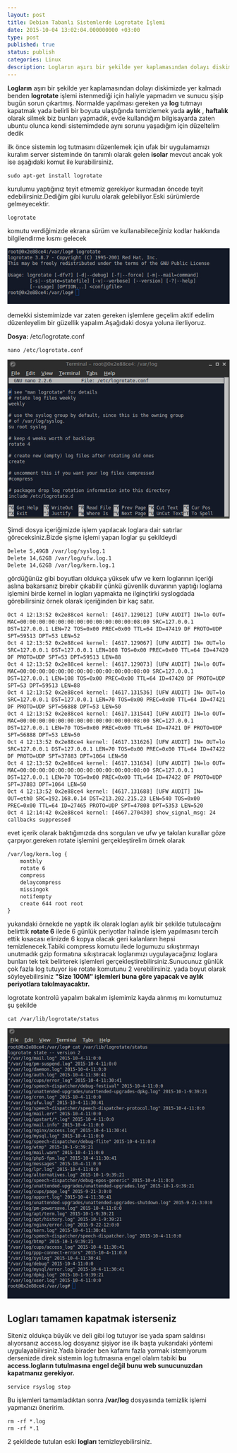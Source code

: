 ```yaml
---
layout: post
title: Debian Tabanlı Sistemlerde Logrotate İşlemi
date: 2015-10-04 13:02:04.000000000 +03:00
type: post
published: true
status: publish
categories: Linux
description: Logların aşırı bir şekilde yer kaplamasından dolayı diskimizde yer kalmadı benden logrotate işlemi istenmediği için haliyle yapmadım ve sunucu
---
```


**Logların** aşırı bir şekilde yer kaplamasından dolayı diskimizde yer kalmadı benden **logrotate** işlemi istenmediği için haliyle yapmadım ve sunucu şişip bugün sorun çıkartmış. Normalde yapılması gereken ya **log** tutmayı kapatmak yada belirli bir boyuta ulaştığında temizlemek yada **aylık** , **haftalık** olarak silmek biz bunları yapmadık, evde kullandığım bilgisayarda zaten ubuntu olunca kendi sistemimdede aynı sorunu yaşadığım için düzeltelim dedik

ilk önce sistemin log tutmasını düzenlemek için ufak bir uygulamamızı kuralım server sisteminde ön tanımlı olarak gelen **isolar** mevcut ancak yok ise aşağıdaki komut ile kurabilirsiniz.

    sudo apt-get install logrotate

kurulumu yaptığınız teyit etmemiz gerekiyor kurmadan öncede teyit edebilirsiniz.Dediğim gibi kurulu olarak gelebiliyor.Eski sürümlerde gelmeyecektir.

    logrotate

komutu verdiğimizde ekrana sürüm ve kullanabileceğiniz kodlar hakkında bilgilendirme kısmı gelecek

![logrotateconfirmationgorsel](/assets/logrotateconfirmationgorsel.jpg)

demekki sistemimizde var zaten gereken işlemlere geçelim aktif edelim düzenleyelim bir güzellik yapalım.Aşağıdaki dosya yoluna ilerliyoruz.

**Dosya:** /etc/logrotate.conf

    nano /etc/logrotate.conf

![logrotateconfgorsel](/assets/logrotateconfgorsel.jpg)

Şimdi dosya içeriğimizde işlem yapılacak loglara dair satırlar göreceksiniz.Bizde şişme işlemi yapan loglar şu şekildeydi

    Delete 5,49GB /var/log/syslog.1
    Delete 14,62GB /var/log/ufw.log.1
    Delete 14,62GB /var/log/kern.log.1

gördüğünüz gibi boyutları oldukça yüksek ufw ve kern loglarının içeriği aslına bakarsanız birebir çıkabilir çünkü güvenlik duvarının yaptığı loglama işlemini birde kernel in logları yapmakta ne ilginçtirki syslogdada görebilirsiniz örnek olarak içeriğinden bir kaç satır.

    Oct 4 12:13:52 0x2e88ce4 kernel: [4617.129012] [UFW AUDIT] IN=lo OUT= MAC=00:00:00:00:00:00:00:00:00:00:00:00:08:00 SRC=127.0.0.1 DST=127.0.0.1 LEN=72 TOS=0x00 PREC=0x00 TTL=64 ID=47419 DF PROTO=UDP SPT=59513 DPT=53 LEN=52
    Oct 4 12:13:52 0x2e88ce4 kernel: [4617.129067] [UFW AUDIT] IN= OUT=lo SRC=127.0.0.1 DST=127.0.0.1 LEN=108 TOS=0x00 PREC=0x00 TTL=64 ID=47420 DF PROTO=UDP SPT=53 DPT=59513 LEN=88
    Oct 4 12:13:52 0x2e88ce4 kernel: [4617.129073] [UFW AUDIT] IN=lo OUT= MAC=00:00:00:00:00:00:00:00:00:00:00:00:08:00 SRC=127.0.0.1 DST=127.0.0.1 LEN=108 TOS=0x00 PREC=0x00 TTL=64 ID=47420 DF PROTO=UDP SPT=53 DPT=59513 LEN=88
    Oct 4 12:13:52 0x2e88ce4 kernel: [4617.131536] [UFW AUDIT] IN= OUT=lo SRC=127.0.0.1 DST=127.0.0.1 LEN=70 TOS=0x00 PREC=0x00 TTL=64 ID=47421 DF PROTO=UDP SPT=56888 DPT=53 LEN=50
    Oct 4 12:13:52 0x2e88ce4 kernel: [4617.131544] [UFW AUDIT] IN=lo OUT= MAC=00:00:00:00:00:00:00:00:00:00:00:00:08:00 SRC=127.0.0.1 DST=127.0.0.1 LEN=70 TOS=0x00 PREC=0x00 TTL=64 ID=47421 DF PROTO=UDP SPT=56888 DPT=53 LEN=50
    Oct 4 12:13:52 0x2e88ce4 kernel: [4617.131626] [UFW AUDIT] IN= OUT=lo SRC=127.0.0.1 DST=127.0.0.1 LEN=70 TOS=0x00 PREC=0x00 TTL=64 ID=47422 DF PROTO=UDP SPT=37883 DPT=1064 LEN=50
    Oct 4 12:13:52 0x2e88ce4 kernel: [4617.131634] [UFW AUDIT] IN=lo OUT= MAC=00:00:00:00:00:00:00:00:00:00:00:00:08:00 SRC=127.0.0.1 DST=127.0.0.1 LEN=70 TOS=0x00 PREC=0x00 TTL=64 ID=47422 DF PROTO=UDP SPT=37883 DPT=1064 LEN=50
    Oct 4 12:13:52 0x2e88ce4 kernel: [4617.131688] [UFW AUDIT] IN= OUT=eth0 SRC=192.168.0.14 DST=213.202.215.23 LEN=540 TOS=0x00 PREC=0x00 TTL=64 ID=27465 PROTO=UDP SPT=47808 DPT=5353 LEN=520
    Oct 4 12:14:42 0x2e88ce4 kernel: [4667.270430] show_signal_msg: 24 callbacks suppressed

evet içerik olarak baktığımızda dns sorguları ve ufw ye takılan kurallar göze çarpıyor.gereken rotate işlemini gerçekleştirelim örnek olarak

    /var/log/kern.log {
    	monthly
    	rotate 6
    	compress
    	delaycompress
    	missingok
    	notifempty
    	create 644 root root
    }

yukarıdaki örnekde ne yaptık ilk olarak logları aylık bir şekilde tutulacağını belirttik **rotate 6** ilede 6 günlük periyotlar halinde işlem yapılmasını tercih ettik kısacası elinizde 6 kopya olacak geri kalanların hepsi temizlenecek.Tabiki compress komutu ilede logumuzu sıkıştırmayı unutmadık gzip formatına sıkıştıracak loglarımızı uygulayacağınız loglara bunları tek tek belirterek işlemleri gerçekleştirebilirsiniz.Sunucunuz günlük çok fazla log tutuyor ise rotate komutunu 2 verebilirsiniz. yada boyut olarak söyleyebilirsiniz **"Size 100M" işlemleri buna göre yapacak ve aylık periyotlara takılmayacaktır.**

logrotate kontrolü yapalım bakalım işlemimiz kayda alınmış mı komutumuz şu şekilde

    cat /var/lib/logrotate/status

![logrotatestatusgorsel](/assets/logrotatestatusgorsel.jpg)

## Logları tamamen kapatmak isterseniz

Siteniz oldukça büyük ve deli gibi log tutuyor ise yada spam saldırısı alıyorsanız access.log dosyanız şişiyor ise ilk başta yukarıdaki yöntemi uygulayabilirsiniz.Yada birader ben kafamı fazla yormak istemiyorum dersenizde direk sistemin log tutmasına engel olalım tabiki **bu access.logların tutulmasına engel değil bunu web sunucunuzdan kapatmanız gerekiyor.**

    service rsyslog stop

Bu işlemleri tamamladıktan sonra **/var/log** dosyasında temizlik işlemi yapmanızı öneririm.

    rm -rf *.log
    rm -rf *.1

2 şekildede tutulan eski **logları** temizleyebilirsiniz.
